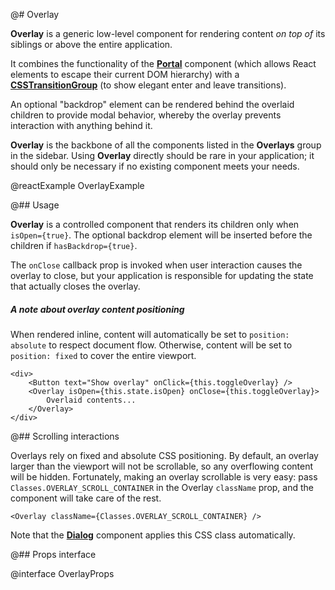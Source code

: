 @# Overlay

**Overlay** is a generic low-level component for rendering content _on top of_ its siblings or above the entire
application.

It combines the functionality of the [**Portal**](#core/components/portal) component (which allows React elements to
escape their current DOM hierarchy) with a [**CSSTransitionGroup**](https://reactcommunity.org/react-transition-group/)
(to show elegant enter and leave transitions).

An optional "backdrop" element can be rendered behind the overlaid children to provide modal behavior, whereby the
overlay prevents interaction with anything behind it.

**Overlay** is the backbone of all the components listed in the **Overlays** group in the sidebar. Using **Overlay**
directly should be rare in your application; it should only be necessary if no existing component meets your needs.

@reactExample OverlayExample

@## Usage

**Overlay** is a controlled component that renders its children only when `isOpen={true}`. The optional backdrop element
will be inserted before the children if `hasBackdrop={true}`.

The `onClose` callback prop is invoked when user interaction causes the overlay to close, but your application is
responsible for updating the state that actually closes the overlay.

<div class="@ns-callout @ns-intent-primary @ns-icon-info-sign @ns-callout-has-body-content">
    <h5 class="@ns-heading">A note about overlay content positioning</h5>

When rendered inline, content will automatically be set to `position: absolute` to respect
document flow. Otherwise, content will be set to `position: fixed` to cover the entire viewport.

</div>

```tsx
<div>
    <Button text="Show overlay" onClick={this.toggleOverlay} />
    <Overlay isOpen={this.state.isOpen} onClose={this.toggleOverlay}>
        Overlaid contents...
    </Overlay>
</div>
```

@## Scrolling interactions

Overlays rely on fixed and absolute CSS positioning. By default, an overlay larger than the viewport will not be
scrollable, so any overflowing content will be hidden. Fortunately, making an overlay scrollable is very easy: pass
`Classes.OVERLAY_SCROLL_CONTAINER` in the Overlay `className` prop, and the component will take care of the rest.

```tsx
<Overlay className={Classes.OVERLAY_SCROLL_CONTAINER} />
```

Note that the [**Dialog**](https://blueprintjs.com/docs/#core/components/dialog) component applies this CSS class
automatically.

@## Props interface

@interface OverlayProps
